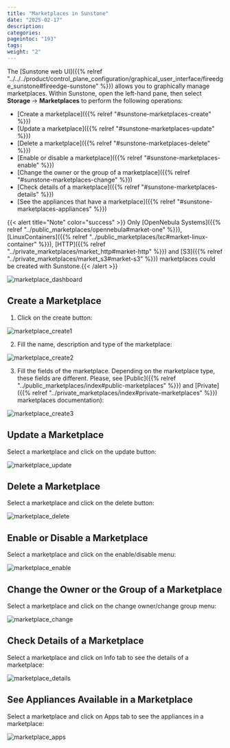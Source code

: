 ```yaml
---
title: "Marketplaces in Sunstone"
date: "2025-02-17"
description:
categories:
pageintoc: "193"
tags:
weight: "2"
---
```


<a id="sunstone-marketplaces"></a>

<!--# Managing Marketplaces in Sunstone -->

The [Sunstone web UI]({{% relref "../../../product/control_plane_configuration/graphical_user_interface/fireedge_sunstone#fireedge-sunstone" %}}) allows you to graphically manage marketplaces. Within Sunstone, open the left-hand pane, then select **Storage** -> **Marketplaces** to perform the following operations:

* [Create a marketplace]({{% relref "#sunstone-marketplaces-create" %}})
* [Update a marketplace]({{% relref "#sunstone-marketplaces-update" %}})
* [Delete a marketplace]({{% relref "#sunstone-marketplaces-delete" %}})
* [Enable or disable a marketplace]({{% relref "#sunstone-marketplaces-enable" %}})
* [Change the owner or the group of a marketplace]({{% relref "#sunstone-marketplaces-change" %}})
* [Check details of a marketplace]({{% relref "#sunstone-marketplaces-details" %}})
* [See the appliances that have a marketplace]({{% relref "#sunstone-marketplaces-appliances" %}})

{{< alert title="Note" color="success" >}}
Only [OpenNebula Systems]({{% relref "../public_marketplaces/opennebula#market-one" %}}), [LinuxContainers]({{% relref "../public_marketplaces/lxc#market-linux-container" %}}), [HTTP]({{% relref "../private_marketplaces/market_http#market-http" %}}) and [S3]({{% relref "../private_marketplaces/market_s3#market-s3" %}}) marketplaces could be created with Sunstone.{{< /alert >}} 

![marketplace_dashboard](/images/marketplaces/dashboard.png)

<a id="sunstone-marketplaces-create"></a>

## Create a Marketplace

1. Click on the create button:

![marketplace_create1](/images/marketplaces/create_1.png)

2. Fill the name, description and type of the marketplace:

![marketplace_create2](/images/marketplaces/create_2.png)

3. Fill the fields of the marketplace. Depending on the marketplace type, these fields are different. Please, see [Public]({{% relref "../public_marketplaces/index#public-marketplaces" %}}) and [Private]({{% relref "../private_marketplaces/index#private-marketplaces" %}}) marketplaces documentation):

![marketplace_create3](/images/marketplaces/create_3.png)

<a id="sunstone-marketplaces-update"></a>

## Update a Marketplace

Select a marketplace and click on the update button:

![marketplace_update](/images/marketplaces/update.png)

<a id="sunstone-marketplaces-delete"></a>

## Delete a Marketplace

Select a marketplace and click on the delete button:

![marketplace_delete](/images/marketplaces/delete.png)

<a id="sunstone-marketplaces-enable"></a>

## Enable or Disable a Marketplace

Select a marketplace and click on the enable/disable menu:

![marketplace_enable](/images/marketplaces/enable.png)

<a id="sunstone-marketplaces-change"></a>

## Change the Owner or the Group of a Marketplace

Select a marketplace and click on the change owner/change group menu:

![marketplace_change](/images/marketplaces/change.png)

<a id="sunstone-marketplaces-details"></a>

## Check Details of a Marketplace

Select a marketplace and click on Info tab to see the details of a marketplace:

![marketplace_details](/images/marketplaces/details.png)

<a id="sunstone-marketplaces-appliances"></a>

## See Appliances Available in a Marketplace

Select a marketplace and click on Apps tab to see the appliances in a marketplace:

![marketplace_apps](/images/marketplaces/apps.png)
